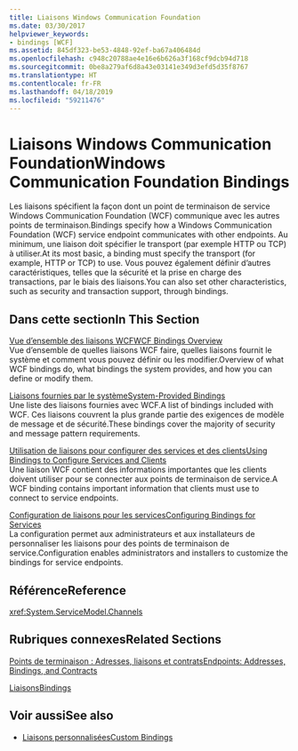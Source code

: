 ```yaml
---
title: Liaisons Windows Communication Foundation
ms.date: 03/30/2017
helpviewer_keywords:
- bindings [WCF]
ms.assetid: 845df323-be53-4848-92ef-ba67a406484d
ms.openlocfilehash: c948c20788ae4e16e6b626a3f168cf9dcb94d718
ms.sourcegitcommit: 0be8a279af6d8a43e03141e349d3efd5d35f8767
ms.translationtype: HT
ms.contentlocale: fr-FR
ms.lasthandoff: 04/18/2019
ms.locfileid: "59211476"
---
```

# <a name="windows-communication-foundation-bindings"></a><span data-ttu-id="a2171-102">Liaisons Windows Communication Foundation</span><span class="sxs-lookup"><span data-stu-id="a2171-102">Windows Communication Foundation Bindings</span></span>
<span data-ttu-id="a2171-103">Les liaisons spécifient la façon dont un point de terminaison de service Windows Communication Foundation (WCF) communique avec les autres points de terminaison.</span><span class="sxs-lookup"><span data-stu-id="a2171-103">Bindings specify how a Windows Communication Foundation (WCF) service endpoint communicates with other endpoints.</span></span> <span data-ttu-id="a2171-104">Au minimum, une liaison doit spécifier le transport (par exemple HTTP ou TCP) à utiliser.</span><span class="sxs-lookup"><span data-stu-id="a2171-104">At its most basic, a binding must specify the transport (for example, HTTP or TCP) to use.</span></span> <span data-ttu-id="a2171-105">Vous pouvez également définir d’autres caractéristiques, telles que la sécurité et la prise en charge des transactions, par le biais des liaisons.</span><span class="sxs-lookup"><span data-stu-id="a2171-105">You can also set other characteristics, such as security and transaction support, through bindings.</span></span>  
  
## <a name="in-this-section"></a><span data-ttu-id="a2171-106">Dans cette section</span><span class="sxs-lookup"><span data-stu-id="a2171-106">In This Section</span></span>  
 [<span data-ttu-id="a2171-107">Vue d’ensemble des liaisons WCF</span><span class="sxs-lookup"><span data-stu-id="a2171-107">WCF Bindings Overview</span></span>](../../../docs/framework/wcf/bindings-overview.md)  
 <span data-ttu-id="a2171-108">Vue d’ensemble de quelles liaisons WCF faire, quelles liaisons fournit le système et comment vous pouvez définir ou les modifier.</span><span class="sxs-lookup"><span data-stu-id="a2171-108">Overview of what WCF bindings do, what bindings the system provides, and how you can define or modify them.</span></span>  
  
 [<span data-ttu-id="a2171-109">Liaisons fournies par le système</span><span class="sxs-lookup"><span data-stu-id="a2171-109">System-Provided Bindings</span></span>](../../../docs/framework/wcf/system-provided-bindings.md)  
 <span data-ttu-id="a2171-110">Une liste des liaisons fournies avec WCF.</span><span class="sxs-lookup"><span data-stu-id="a2171-110">A list of bindings included with WCF.</span></span> <span data-ttu-id="a2171-111">Ces liaisons couvrent la plus grande partie des exigences de modèle de message et de sécurité.</span><span class="sxs-lookup"><span data-stu-id="a2171-111">These bindings cover the majority of security and message pattern requirements.</span></span>  
  
 [<span data-ttu-id="a2171-112">Utilisation de liaisons pour configurer des services et des clients</span><span class="sxs-lookup"><span data-stu-id="a2171-112">Using Bindings to Configure Services and Clients</span></span>](../../../docs/framework/wcf/using-bindings-to-configure-services-and-clients.md)  
 <span data-ttu-id="a2171-113">Une liaison WCF contient des informations importantes que les clients doivent utiliser pour se connecter aux points de terminaison de service.</span><span class="sxs-lookup"><span data-stu-id="a2171-113">A WCF binding contains important information that clients must use to connect to service endpoints.</span></span>  
  
 [<span data-ttu-id="a2171-114">Configuration de liaisons pour les services</span><span class="sxs-lookup"><span data-stu-id="a2171-114">Configuring Bindings for Services</span></span>](../../../docs/framework/wcf/configuring-bindings-for-wcf-services.md)  
 <span data-ttu-id="a2171-115">La configuration permet aux administrateurs et aux installateurs de personnaliser les liaisons pour des points de terminaison de service.</span><span class="sxs-lookup"><span data-stu-id="a2171-115">Configuration enables administrators and installers to customize the bindings for service endpoints.</span></span>  
  
## <a name="reference"></a><span data-ttu-id="a2171-116">Référence</span><span class="sxs-lookup"><span data-stu-id="a2171-116">Reference</span></span>  
 <xref:System.ServiceModel.Channels>  
  
## <a name="related-sections"></a><span data-ttu-id="a2171-117">Rubriques connexes</span><span class="sxs-lookup"><span data-stu-id="a2171-117">Related Sections</span></span>  
 [<span data-ttu-id="a2171-118">Points de terminaison : Adresses, liaisons et contrats</span><span class="sxs-lookup"><span data-stu-id="a2171-118">Endpoints: Addresses, Bindings, and Contracts</span></span>](../../../docs/framework/wcf/feature-details/endpoints-addresses-bindings-and-contracts.md)  
  
 [<span data-ttu-id="a2171-119">Liaisons</span><span class="sxs-lookup"><span data-stu-id="a2171-119">Bindings</span></span>](../../../docs/framework/wcf/feature-details/bindings.md)  
  
## <a name="see-also"></a><span data-ttu-id="a2171-120">Voir aussi</span><span class="sxs-lookup"><span data-stu-id="a2171-120">See also</span></span>

- [<span data-ttu-id="a2171-121">Liaisons personnalisées</span><span class="sxs-lookup"><span data-stu-id="a2171-121">Custom Bindings</span></span>](../../../docs/framework/wcf/extending/custom-bindings.md)
